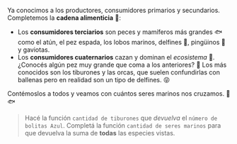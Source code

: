 Ya conocimos a los productores, consumidores primarios y secundarios. Completemos la **cadena alimenticia** :fork_and_knife::
 
* Los **consumidores terciarios** son peces y mamíferos más grandes :fish: como el atún, el pez espada, los lobos marinos, delfines :dolphin:, pingüinos :penguin: y gaviotas.
* Los **consumidores cuaternarios** cazan y dominan el _ecosistema_ :crown:. ¿Conocés algún pez muy grande que coma a los anteriores? :thought_balloon: Los más conocidos son los tiburones y las orcas, que suelen confundirlas con ballenas pero en realidad son un tipo de delfines. :stuck_out_tongue_closed_eyes:

Contémoslos a todos y veamos con cuántos seres marinos nos cruzamos. :seedling::fish: 



> Hacé la función `cantidad de tiburones` que _devuelva_ el `número de bolitas Azul`. Completá la función `cantidad de seres marinos` para que devuelva la suma de **todas** las especies vistas. 